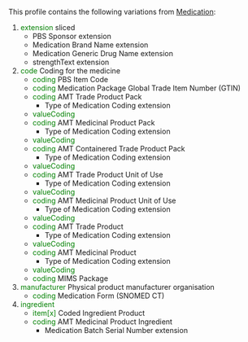 This profile contains the following variations from [Medication](http://hl7.org/fhir/STU3/Medication):

1. <span style='color:green'> extension </span>  sliced
   * PBS Sponsor extension
   * Medication Brand Name extension
   * Medication Generic Drug Name extension
   * strengthText extension
1. <span style='color:green'> code </span> Coding for the medicine
   * <span style='color:green'> coding </span> PBS Item Code
   * <span style='color:green'> coding </span> Medication Package Global Trade Item Number (GTIN)
   * <span style='color:green'> coding </span> AMT Trade Product Pack
      * Type of Medication Coding extension
   * <span style='color:green'> valueCoding </span> 
   * <span style='color:green'> coding </span> AMT Medicinal Product Pack
      * Type of Medication Coding extension
   * <span style='color:green'> valueCoding </span> 
   * <span style='color:green'> coding </span> AMT Containered Trade Product Pack
      * Type of Medication Coding extension
   * <span style='color:green'> valueCoding </span> 
   * <span style='color:green'> coding </span> AMT Trade Product Unit of Use
      * Type of Medication Coding extension
   * <span style='color:green'> valueCoding </span> 
   * <span style='color:green'> coding </span> AMT Medicinal Product Unit of Use
      * Type of Medication Coding extension
   * <span style='color:green'> valueCoding </span> 
   * <span style='color:green'> coding </span> AMT Trade Product
      * Type of Medication Coding extension
   * <span style='color:green'> valueCoding </span> 
   * <span style='color:green'> coding </span> AMT Medicinal Product
      * Type of Medication Coding extension
   * <span style='color:green'> valueCoding </span> 
   * <span style='color:green'> coding </span> MIMS Package
1. <span style='color:green'> manufacturer </span> Physical product manufacturer organisation
   * <span style='color:green'> coding </span> Medication Form (SNOMED CT)
1. <span style='color:green'> ingredient </span> 
   * <span style='color:green'> item[x] </span> Coded Ingredient Product
   * <span style='color:green'> coding </span> AMT Medicinal Product Ingredient
      * Medication Batch Serial Number extension